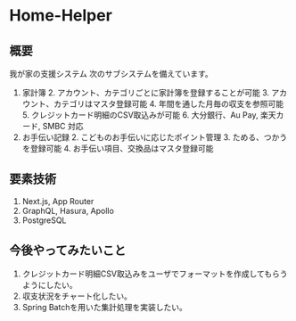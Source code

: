 # Home-Helper
## 概要
我が家の支援システム
次のサブシステムを備えています。
1. 家計簿
    2. アカウント、カテゴリごとに家計簿を登録することが可能
    3. アカウント、カテゴリはマスタ登録可能
    4. 年間を通した月毎の収支を参照可能
    5. クレジットカード明細のCSV取込みが可能
        6. 大分銀行、Au Pay, 楽天カード, SMBC 対応
1. お手伝い記録
    2. こどものお手伝いに応じたポイント管理
    3. ためる、つかうを登録可能
    4. お手伝い項目、交換品はマスタ登録可能

## 要素技術
1. Next.js, App Router
1. GraphQL, Hasura, Apollo
1. PostgreSQL

## 今後やってみたいこと
1. クレジットカード明細CSV取込みをユーザでフォーマットを作成してもらうようにしたい。
2. 収支状況をチャート化したい。
3. Spring Batchを用いた集計処理を実装したい。
